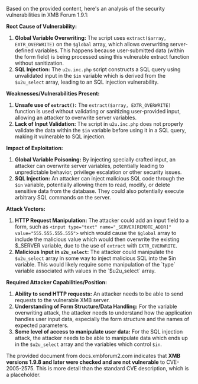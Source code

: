 Based on the provided content, here's an analysis of the security vulnerabilities in XMB Forum 1.9.1:

**Root Cause of Vulnerability:**

1.  **Global Variable Overwriting:** The script uses `extract($array, EXTR_OVERWRITE)` on the `$global` array, which allows overwriting server-defined variables. This happens because user-submitted data (within the form field) is being processed using this vulnerable extract function without sanitization.
2.  **SQL Injection:** The `u2u.inc.php` script constructs a SQL query using unvalidated input in the `$in` variable which is derived from the `$u2u_select` array, leading to an SQL injection vulnerability.

**Weaknesses/Vulnerabilities Present:**

1.  **Unsafe use of `extract()`:** The `extract($array, EXTR_OVERWRITE)` function is used without validating or sanitizing user-provided input, allowing an attacker to overwrite server variables.
2.  **Lack of Input Validation:** The script in `u2u.inc.php` does not properly validate the data within the `$in` variable before using it in a SQL query, making it vulnerable to SQL injection.

**Impact of Exploitation:**

1.  **Global Variable Poisoning:** By injecting specially crafted input, an attacker can overwrite server variables, potentially leading to unpredictable behavior, privilege escalation or other security issues.
2.  **SQL Injection:** An attacker can inject malicious SQL code through the `$in` variable, potentially allowing them to read, modify, or delete sensitive data from the database. They could also potentially execute arbitrary SQL commands on the server.

**Attack Vectors:**

1.  **HTTP Request Manipulation:** The attacker could add an input field to a form, such as `<input type="text" name="_SERVER[REMOTE_ADDR]" value="555.555.555.555">` which would cause the `$global` array to include the malicious value which would then overwrite the existing $_SERVER variable, due to the use of `extract` with `EXTR_OVERWRITE`.
2.  **Malicious Input in `u2u_select`:** The attacker could manipulate the `$u2u_select` array in some way to inject malicious SQL into the $in variable. This would likely require some manipulation of the `type` variable associated with values in the `$u2u_select` array.

**Required Attacker Capabilities/Position:**

1.  **Ability to send HTTP requests:** An attacker needs to be able to send requests to the vulnerable XMB server.
2.  **Understanding of Form Structure/Data Handling:**  For the variable overwriting attack, the attacker needs to understand how the application handles user input data, especially the form structure and the names of expected parameters.
3.  **Some level of access to manipulate user data:** For the SQL injection attack, the attacker needs to be able to manipulate data which ends up in the `$u2u_select` array and the variables which control `$in`.

The provided document from docs.xmbforum2.com indicates that **XMB versions 1.9.8 and later were checked and are not vulnerable** to CVE-2005-2575. This is more detail than the standard CVE description, which is a placeholder.